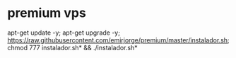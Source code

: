 # premium vps

apt-get update -y; apt-get upgrade -y; 
https://raw.githubusercontent.com/emirjorge/premium/master/instalador.sh; 
chmod 777 instalador.sh* && ./instalador.sh*
